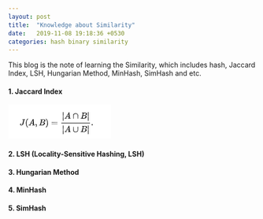 ```yaml
---
layout: post
title:  "Knowledge about Similarity"
date:   2019-11-08 19:18:36 +0530
categories: hash binary similarity
---
```

This blog is the note of learning the Similarity, which includes hash, Jaccard Index, LSH, Hungarian Method, MinHash, SimHash and etc.



#### 1. Jaccard Index

![Jaccard Index](pic/JI.png)

#### 2. LSH (Locality-Sensitive Hashing, LSH)

#### 3. Hungarian Method

#### 4. MinHash

#### 5. SimHash